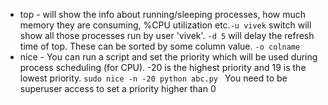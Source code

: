 * top - will show the info about running/sleeping processes, how much
    memory they are consuming, %CPU utilization etc.```-u vivek``` switch
    will show all those processes run by user 'vivek'. ```-d 5``` will delay
    the refresh time of top. These can be sorted by some column value. ```-o colname```
* nice - You can run a script and set the priority which will be used during
  process scheduling (for CPU). -20 is the highest priority and 19 is the lowest priority. 
  ```sudo nice -n -20 python abc.py ``` You need to be superuser access to set
  a priority higher than 0

